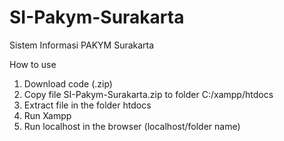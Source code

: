# SI-Pakym-Surakarta
Sistem Informasi PAKYM Surakarta

How to use
1. Download code (.zip)
2. Copy file SI-Pakym-Surakarta.zip to folder C:/xampp/htdocs
3. Extract file in the folder htdocs
4. Run Xampp
5. Run localhost in the browser (localhost/folder name)
